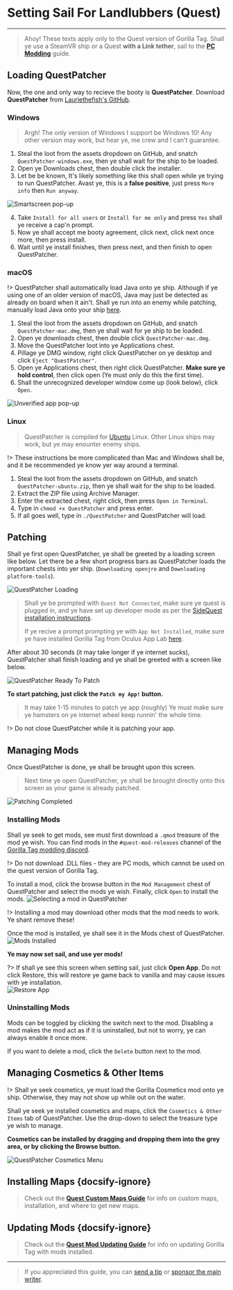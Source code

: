 # Setting Sail For Landlubbers (Quest)
---
>
> Ahoy! These texts apply only to the Quest version of Gorilla Tag. Shall ye use a SteamVR ship or a Quest **with a Link tether**, sail to the [**PC Modding**](pc-guide) guide.

<!-- <div class="horizontal bordered" data-ea-publisher="gorillatagmodding-burrito-software" data-ea-type="image" data-ea-manual="true" id="quest-mod-guide"></div> -->

## Loading QuestPatcher

Now, the one and only way to recieve the booty is **QuestPatcher**. Download **QuestPatcher** from [Lauriethefish's GitHub](https://github.com/Lauriethefish/QuestPatcher/releases/latest).

### Windows

> Argh! The only version of Windows I support be Windows 10! Any other version may work, but hear ye, me crew and I can't guarantee.

1. Steal the loot from the assets dropdown on GitHub, and snatch `QuestPatcher-windows.exe`, then ye shall wait for the ship to be loaded.
2. Open ye Downloads chest, then double click the installer.
3. Let be be known, It's likely something like this shall open while ye trying to run QuestPatcher. Avast ye, this is a **false positive**, just press `More info` then `Run anyway`.

![Smartscreen pop-up](../docs/files/questpatchersmartscreen.png)

4. Take `Install for all users` or `Install for me only` and press `Yes` shall ye receive a cap'n prompt.
5. Now ye shall accept me booty agreement, click next, click next once more, then press install.
6. Wait until ye install finishes, then press next, and then finish to open QuestPatcher.


### macOS

!> QuestPatcher shall automatically load Java onto ye ship. Although if ye using one of an older version of macOS, Java may just be detected as already on board when it ain't. Shall ye run into an enemy while patching, manually load Java onto your ship [here](https://www.java.com/en/).

1. Steal the loot from the assets dropdown on GitHub, and snatch `QuestPatcher-mac.dmg`, then ye shall wait for ye ship to be loaded.
2. Open ye downloads chest, then double click `QuestPatcher-mac.dmg`.
3. Move the QuestPatcher loot into ye Applications chest.
4. Pillage ye DMG window, right click QuestPatcher on ye desktop and click `Eject "QuestPatcher"`.
5. Open ye Applications chest, then right click QuestPatcher. **__Make sure ye hold control__**, then click open (Ye must only do this the first time).
6. Shall the unrecognized developer window come up (look below), click `Open`.

![Unverified app pop-up](../docs/files/questpatchermacunverified.png)


### Linux

> QuestPatcher is compiled for [Ubuntu](https://ubuntu.com/) Linux. Other Linux ships may work, but ye may enounter enemy ships.

!> These instructions be more complicated than Mac and Windows shall be, and it be recommended ye know yer way around a terminal.

1. Steal the loot from the assets dropdown on GitHub, and snatch `QuestPatcher-ubuntu.zip`, then ye shall wait for the ship to be loaded.
2. Extract the ZIP file using Archive Manager.
3. Enter the extracted chest, right click, then press `Open in Terminal`.
4. Type in `chmod +x QuestPatcher` and press enter.
5. If all goes well, type in `./QuestPatcher` and QuestPatcher will load.

## Patching

Shall ye first open QuestPatcher, ye shall be greeted by a loading screen like below. Let there be a few short progress bars as QuestPatcher loads the important chests into yer ship. (`Downloading openjre` and `Downloading platform-tools`).

![QuestPatcher Loading](../docs/files/questpatcherloading.png)

> Shall ye be prompted with `Quest Not Connected`, make sure ye quest is plugged in, and ye have set up developer mode as per the [SideQuest installation instructions](https://sidequestvr.com/setup-howto). 
> 
> If ye recive a prompt prompting ye with `App Not Installed`, make sure ye have installed Gorilla Tag from Oculus App Lab [here](https://www.oculus.com/experiences/quest/4979055762136823/).


After about 30 seconds (it may take longer if ye internet sucks), QuestPatcher shall finish loading and ye shall be greeted with a screen like below.

![QuestPatcher Ready To Patch](../docs/files/questpatcherpatch.png)

**To start patching, just click the `Patch my App!` button.**

> It may take 1-15 minutes to patch ye app (roughly) Ye must make sure ye hamsters on ye internet wheel keep runnin' the whole time.

!> Do not close QuestPatcher while it is patching your app.

## Managing Mods

Once QuestPatcher is done, ye shall be brought upon this screen.

> Next time ye open QuestPatcher, ye shall be brought directly onto this screen as your game is already patched.

![Patching Completed](../docs/files/questpatcherpatched.png)

### Installing Mods

Shall ye seek to get mods, see must first download a `.qmod` treasure of the mod ye wish. You can find mods in the `#quest-mod-releases` channel of the [Gorilla Tag modding discord](https://discord.gg/b2MhDBAzTv).

!> Do not download .DLL files - they are PC mods, which cannot be used on the quest version of Gorilla Tag.

To install a mod, click the browse button in the `Mod Management` chest of QuestPatcher and select the mods ye wish. Finally, click `Open` to install the mods. ![Selecting a mod in QuestPatcher](../docs/files/questpatcherselectmod.png)

!> Installing a mod may download other mods that the mod needs to work. Ye shant remove these!

Once the mod is installed, ye shall see it in the Mods chest of QuestPatcher.![Mods Installed](../docs/files/questpatcherinstalledmods.png)

**Ye may now set sail, and use yer mods!**

?> If shall ye see this screen when setting sail, just click **Open App**. Do not click Restore, this will restore ye game back to vanilla and may cause issues with ye installation.  
![Restore App](../docs/files/restoreapp.png)

### Uninstalling Mods

Mods can be toggled by clicking the switch next to the mod. Disabling a mod makes the mod act as if it is uninstalled, but not to worry, ye can always enable it once more.


If you want to delete a mod, click the `Delete` button next to the mod.

## Managing Cosmetics & Other Items

!> Shall ye seek cosmetics, ye must load the Gorilla Cosmetics mod onto ye ship. Otherwise, they may not show up while out on the water.

Shall ye seek ye installed cosmetics and maps, click the `Cosmetics & Other Items` tab of QuestPatcher. Use the drop-down to select the treasure type ye wish to manage.

**Cosmetics can be installed by dragging and dropping them into the grey area, or by clicking the Browse button.**

![QuestPatcher Cosmetics Menu](../docs/files/questpatcherotheritems.png)

## Installing Maps {docsify-ignore}

> Check out the [**Quest Custom Maps Guide**](quest-maploading) for info on custom maps, installation, and where to get new maps.

## Updating Mods {docsify-ignore}

> Check out the [**Quest Mod Updating Guide**](quest-updating) for info on updating Gorilla Tag with mods installed.

---

> If you appreciated this guide, you can [send a tip](https://streamelements.com/burritosoft/tip) or [sponsor the main writer](https://github.com/sponsors/burritosoftware).